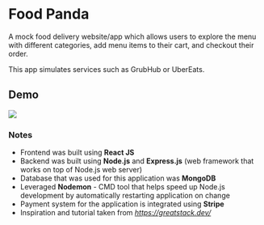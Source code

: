 # Food Panda 

A mock food delivery website/app which allows users to explore the menu with different categories, add menu items to their cart, and checkout their order.

This app simulates services such as GrubHub or UberEats.

## Demo
![](https://github.com/umairq96/FoodPanda/blob/main/frontend/docs/v1.gif)


### Notes
- Frontend was built using **React JS**
- Backend was built using **Node.js** and **Express.js** (web framework that works on top of Node.js web server)
- Database that was used for this application was **MongoDB**
- Leveraged **Nodemon** - CMD tool that helps speed up Node.js development by automatically restarting application on change
- Payment system for the application is integrated using **Stripe**
- Inspiration and tutorial taken from *https://greatstack.dev/*
